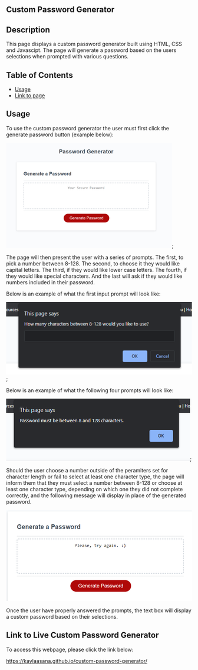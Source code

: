 ## Custom Password Generator

## Description

This page displays a custom password generator built using HTML, CSS and Javascipt. The page will generate a password based on the users selections when prompted with various questions.

## Table of Contents

- [Usage](#Usage)
- [Link to page](#Link)

## Usage

To use the custom password generator the user must first click the generate password button (example below):


![alt text](./assets/main-screen.png);

The page will then present the user with a series of prompts. The first, to pick a number between 8-128. The second, to choose it they would like capital letters. The third, if they would like lower case letters. The fourth, if they would like special characters. And the last will ask if they would like numbers included in their password. 

Below is an example of what the first input prompt will look like:

![alt text](./assets/first-prompt.png);

Below is an example of what the following four prompts will look like:

![alt](./assets/confirm-prompt.png);

Should the user choose a number outside of the peramiters set for character length or fail to select at least one character type, the page will inform them that they must select a number between 8-128 or choose at least one character type, depending on which one they did not complete correctly, and the following message will display in place of the generated password.

![alt](./assets/try-again.png)

Once the user have properly answered the prompts, the text box will display a custom password based on their selections.


## Link to Live Custom Password Generator

To access this webpage, please click the link below:

https://kaylaasana.github.io/custom-password-generator/
